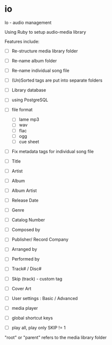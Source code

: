 # io
Io - audio management

Using Ruby to setup audio-media library


Features include: 

* [ ] Re-structure media library folder 
 * [ ] Re-name album folder 
 * [ ] Re-name individual song file 
 * [ ] (Un)Sorted tags are put into separate folders

* [ ] Library database 
 * [ ] using PostgreSQL

* [ ] file format 
  * [ ] lame mp3
  * [ ] wav
  * [ ] flac
  * [ ] ogg
  * [ ] cue sheet
* [ ] Fix metadata tags for individual song file 
 * [ ] Title 
 * [ ] Artist 
 * [ ] Album 
 * [ ] Album Artist 
 * [ ] Release Date 
 * [ ] Genre 
 * [ ] Catalog Number 
 * [ ] Composed by 
 * [ ] Publisher/ Record Company 
 * [ ] Arranged by 
 * [ ] Performed by 
 * [ ] Track# / Disc# 
 * [ ] Skip (track) - custom tag
 * [ ] Cover Art 
 * [ ] User settings : Basic / Advanced

* [ ] media player
* [ ] global shortcut keys
* [ ] play all, play only SKIP != 1

"root" or "parent" refers to the media library folder
